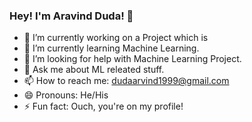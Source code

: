 ### Hey! I'm Aravind Duda! 👋

- 🔭 I’m currently working on a Project which is
- 🌱 I’m currently learning Machine Learning.
- 🤔 I’m looking for help with Machine Learning Project.
- 💬 Ask me about ML releated stuff.
- 📫 How to reach me: dudaarvind1999@gmail.com[](https://mail.google.com/mail/u/0/#inbox)
- 😄 Pronouns: He/His
- ⚡ Fun fact: Ouch, you're on my profile!
